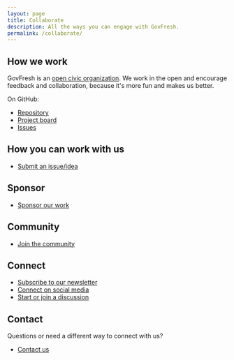 ```yaml
---
layout: page
title: Collaborate
description: All the ways you can engage with GovFresh.
permalink: /collaborate/
---
```


## How we work

GovFresh is an [open civic organization](/thoughts/open-civic-organizations). We work in the open and encourage feedback and collaboration, because it's more fun and makes us better.

On GitHub:

- [Repository](https://github.com/govfresh/govfresh.github.io)
- [Project board](https://github.com/orgs/govfresh/projects/2/views/1)
- [Issues](https://github.com/govfresh/govfresh.github.io/issues)

## How you can work with us

- [Submit an issue/idea](https://github.com/govfresh/govfresh.github.io/issues/new/choose)

## Sponsor

- [Sponsor our work](/sponsor)

## Community

- [Join the community](/community)

## Connect

- [Subscribe to our newsletter](/subscribe)
- [Connect on social media](/connect)
- [Start or join a discussion](https://github.com/govfresh/govfresh.github.io/discussions)

## Contact

Questions or need a different way to connect with us?

- [Contact us](/contact)
